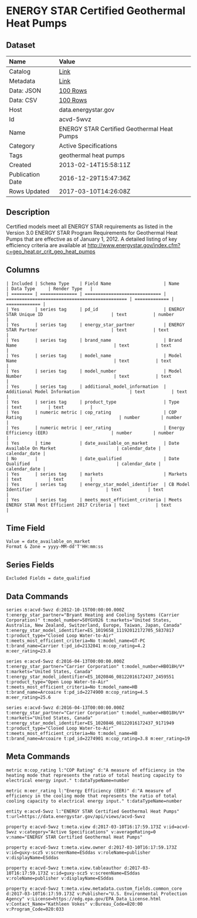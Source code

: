 # ENERGY STAR Certified Geothermal Heat Pumps

## Dataset

| Name | Value |
| :--- | :---- |
| Catalog | [Link](https://catalog.data.gov/dataset/energy-star-certified-geothermal-heat-pumps) |
| Metadata | [Link](https://data.energystar.gov/api/views/acvd-5wvz) |
| Data: JSON | [100 Rows](https://data.energystar.gov/api/views/acvd-5wvz/rows.json?max_rows=100) |
| Data: CSV | [100 Rows](https://data.energystar.gov/api/views/acvd-5wvz/rows.csv?max_rows=100) |
| Host | data.energystar.gov |
| Id | acvd-5wvz |
| Name | ENERGY STAR Certified Geothermal Heat Pumps |
| Category | Active Specifications |
| Tags | geothermal heat pumps |
| Created | 2013-02-14T15:58:11Z |
| Publication Date | 2016-12-29T15:47:36Z |
| Rows Updated | 2017-03-10T14:26:08Z |

## Description

Certified models meet all ENERGY STAR requirements as listed in the Version 3.0 ENERGY STAR Program Requirements for Geothermal Heat Pumps that are effective as of January 1, 2012. A detailed listing of key efficiency criteria are available at http://www.energystar.gov/index.cfm?c=geo_heat.pr_crit_geo_heat_pumps

## Columns

```ls
| Included | Schema Type    | Field Name                    | Name                                           | Data Type     | Render Type   |
| ======== | ============== | ============================= | ============================================== | ============= | ============= |
| Yes      | series tag     | pd_id                         | ENERGY STAR Unique ID                          | text          | number        |
| Yes      | series tag     | energy_star_partner           | ENERGY STAR Partner                            | text          | text          |
| Yes      | series tag     | brand_name                    | Brand Name                                     | text          | text          |
| Yes      | series tag     | model_name                    | Model Name                                     | text          | text          |
| Yes      | series tag     | model_number                  | Model Number                                   | text          | text          |
| Yes      | series tag     | additional_model_information  | Additional Model Information                   | text          | text          |
| Yes      | series tag     | product_type                  | Type                                           | text          | text          |
| Yes      | numeric metric | cop_rating                    | COP Rating                                     | number        | number        |
| Yes      | numeric metric | eer_rating                    | Energy Efficiency (EER)                        | number        | number        |
| Yes      | time           | date_available_on_market      | Date Available On Market                       | calendar_date | calendar_date |
| No       |                | date_qualified                | Date Qualified                                 | calendar_date | calendar_date |
| Yes      | series tag     | markets                       | Markets                                        | text          | text          |
| Yes      | series tag     | energy_star_model_identifier  | CB Model Identifier                            | text          | text          |
| Yes      | series tag     | meets_most_efficient_criteria | Meets ENERGY STAR Most Efficient 2017 Criteria | text          | text          |
```

## Time Field

```ls
Value = date_available_on_market
Format & Zone = yyyy-MM-dd'T'HH:mm:ss
```

## Series Fields

```ls
Excluded Fields = date_qualified
```

## Data Commands

```ls
series e:acvd-5wvz d:2012-10-15T00:00:00.000Z t:energy_star_partner="Bryant Heating and Cooling Systems (Carrier Corporation)" t:model_number=50YGV026 t:markets="United States, Australia, New Zealand, Switzerland, Europe, Taiwan, Japan, Canada" t:energy_star_model_identifier=ES_1019658_11192012172705_5837817 t:product_type="Closed Loop Water-to-Air" t:meets_most_efficient_criteria=No t:model_name=GT-PC t:brand_name=Carrier t:pd_id=2132041 m:cop_rating=4.2 m:eer_rating=23.8

series e:acvd-5wvz d:2016-04-13T00:00:00.000Z t:energy_star_partner="Carrier Corporation" t:model_number=HB018H/V* t:markets="United States, Canada" t:energy_star_model_identifier=ES_1020846_08122016172437_2459551 t:product_type="Open Loop Water-to-Air" t:meets_most_efficient_criteria=No t:model_name=HB t:brand_name=Arcoaire t:pd_id=2274900 m:cop_rating=4.5 m:eer_rating=25.6

series e:acvd-5wvz d:2016-04-13T00:00:00.000Z t:energy_star_partner="Carrier Corporation" t:model_number=HB018H/V* t:markets="United States, Canada" t:energy_star_model_identifier=ES_1020846_08122016172437_9171949 t:product_type="Closed Loop Water-to-Air" t:meets_most_efficient_criteria=No t:model_name=HB t:brand_name=Arcoaire t:pd_id=2274901 m:cop_rating=3.8 m:eer_rating=19
```

## Meta Commands

```ls
metric m:cop_rating l:"COP Rating" d:"A measure of efficiency in the heating mode that represents the ratio of total heating capacity to electrical energy input." t:dataTypeName=number

metric m:eer_rating l:"Energy Efficiency (EER)" d:"A measure of efficiency in the cooling mode that represents the ratio of total cooling capacity to electrical energy input." t:dataTypeName=number

entity e:acvd-5wvz l:"ENERGY STAR Certified Geothermal Heat Pumps" t:url=https://data.energystar.gov/api/views/acvd-5wvz

property e:acvd-5wvz t:meta.view d:2017-03-10T16:17:59.173Z v:id=acvd-5wvz v:category="Active Specifications" v:averageRating=0 v:name="ENERGY STAR Certified Geothermal Heat Pumps"

property e:acvd-5wvz t:meta.view.owner d:2017-03-10T16:17:59.173Z v:id=guxy-scz5 v:screenName=ESddas v:roleName=publisher v:displayName=ESddas

property e:acvd-5wvz t:meta.view.tableauthor d:2017-03-10T16:17:59.173Z v:id=guxy-scz5 v:screenName=ESddas v:roleName=publisher v:displayName=ESddas

property e:acvd-5wvz t:meta.view.metadata.custom_fields.common_core d:2017-03-10T16:17:59.173Z v:Publisher="U.S. Environmental Protection Agency" v:License=https://edg.epa.gov/EPA_Data_License.html v:Contact_Name="Kathleen Vokes" v:Bureau_Code=020:00 v:Program_Code=020:033
```